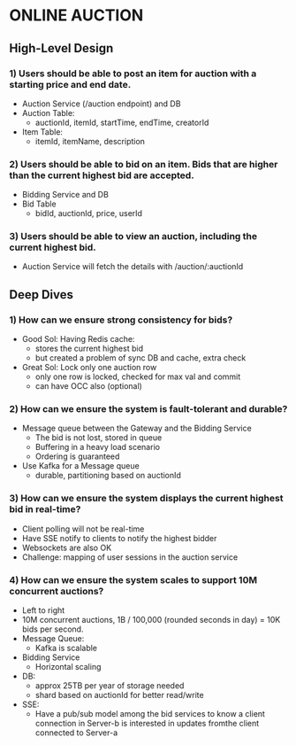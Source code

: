 # ONLINE AUCTION

## High-Level Design

### 1) Users should be able to post an item for auction with a starting price and end date.
- Auction Service (/auction endpoint) and DB
- Auction Table:
  - auctionId, itemId, startTime, endTime, creatorId
- Item Table:
  - itemId, itemName, description

### 2) Users should be able to bid on an item. Bids that are higher than the current highest bid are accepted.
- Bidding Service and DB
- Bid Table
  - bidId, auctionId, price, userId

### 3) Users should be able to view an auction, including the current highest bid.
- Auction Service will fetch the details with /auction/:auctionId

## Deep Dives 

### 1) How can we ensure strong consistency for bids?
- Good Sol: Having Redis cache:
  - stores the current highest bid
  - but created a problem of sync DB and cache, extra check
- Great Sol: Lock only one auction row
  - only one row is locked, checked for max val and commit
  - can have OCC also (optional)

### 2) How can we ensure the system is fault-tolerant and durable?
- Message queue between the Gateway and the Bidding Service
  - The bid is not lost, stored in queue
  - Buffering in a heavy load scenario
  - Ordering is guaranteed
- Use Kafka for a Message queue
  - durable, partitioning based on auctionId
### 3) How can we ensure the system displays the current highest bid in real-time?
- Client polling will not be real-time
- Have SSE notify to clients to notify the highest bidder
- Websockets are also OK
- Challenge: mapping of user sessions in the auction service

### 4) How can we ensure the system scales to support 10M concurrent auctions?
- Left to right
- 10M concurrent auctions, 1B / 100,000 (rounded seconds in day) = 10K bids per second.
- Message Queue:
  - Kafka is scalable
- Bidding Service
  - Horizontal scaling
- DB:
  - approx 25TB per year of storage needed
  - shard based on auctionId for better read/write
- SSE:
  - Have a pub/sub model among the bid services to know a client connection in Server-b is interested in updates fromthe  client connected to Server-a
